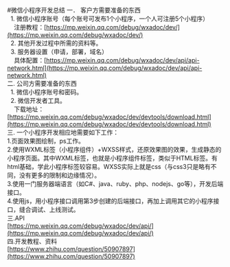 #微信小程序开发总结
一．	客户方需要准备的东西  
&nbsp;&nbsp;1.	微信小程序账号（每个账号可发布1个小程序，一个人可注册5个小程序）  
&nbsp;&nbsp;&nbsp;&nbsp;注册教程：[https://mp.weixin.qq.com/debug/wxadoc/dev/](https://mp.weixin.qq.com/debug/wxadoc/dev/)  
&nbsp;&nbsp;2.	其他开发过程中所需的资料等。   
&nbsp;&nbsp;3.  服务器设置（申请，部署，域名）  
&nbsp;&nbsp;&nbsp;&nbsp;具体配置：[https://mp.weixin.qq.com/debug/wxadoc/dev/api/api-network.html](https://mp.weixin.qq.com/debug/wxadoc/dev/api/api-network.html)  
二. 公司方需要准备的东西  
&nbsp;&nbsp;1.	微信小程序账号和密码。  
&nbsp;&nbsp;2.  微信开发者工具。  
&nbsp;&nbsp;&nbsp;&nbsp;下载地址：[https://mp.weixin.qq.com/debug/wxadoc/dev/devtools/download.html](https://mp.weixin.qq.com/debug/wxadoc/dev/devtools/download.html)   
三.  一个小程序开发相应地需要如下工作：  
1.页面效果图绘制，ps工作。  
2.使用WXML标签（小程序组件）+WXSS样式，还原效果图的效果，生成静态的小程序页面。其中WXML标签，也就是小程序组件标签，类似于HTML标签。有html基础，学此小程序标签较容易。WXSS实际上就是css（与css3只是略有不同，没有更多的限制和边缘情况）。   
3.使用一门服务器端语言（如C#、java、ruby、php、nodejs、go等），开发后端接口。  
4.使用js，用小程序接口调用第3步创建的后端接口，再加上调用其它的小程序接口，缝合调试、上线测试。  
三.API  
[https://mp.weixin.qq.com/debug/wxadoc/dev/api/](https://mp.weixin.qq.com/debug/wxadoc/dev/api/)  
四.开发教程、资料  
[https://www.zhihu.com/question/50907897](https://www.zhihu.com/question/50907897)


